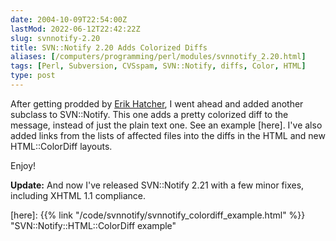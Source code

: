 ```yaml
--- 
date: 2004-10-09T22:54:00Z
lastMod: 2022-06-12T22:42:22Z
slug: svnnotify-2.20
title: SVN::Notify 2.20 Adds Colorized Diffs
aliases: [/computers/programming/perl/modules/svnnotify_2.20.html]
tags: [Perl, Subversion, CVSspam, SVN::Notify, diffs, Color, HTML]
type: post
---
```


After getting prodded by [Erik Hatcher], I went ahead and added another subclass
to SVN::Notify. This one adds a pretty colorized diff to the message, instead of
just the plain text one. See an example [here]. I've also added links from the
lists of affected files into the diffs in the HTML and new HTML::ColorDiff
layouts.

Enjoy!

**Update:** And now I've released SVN::Notify 2.21 with a few minor fixes,
including XHTML 1.1 compliance.

  [Erik Hatcher]: https://web.archive.org/web/20041102032812/http://www.blogscene.org/erik/
    "Erik Hatcher - Blog"
  [here]: {{% link "/code/svnnotify/svnnotify_colordiff_example.html" %}}
    "SVN::Notify::HTML::ColorDiff example"
